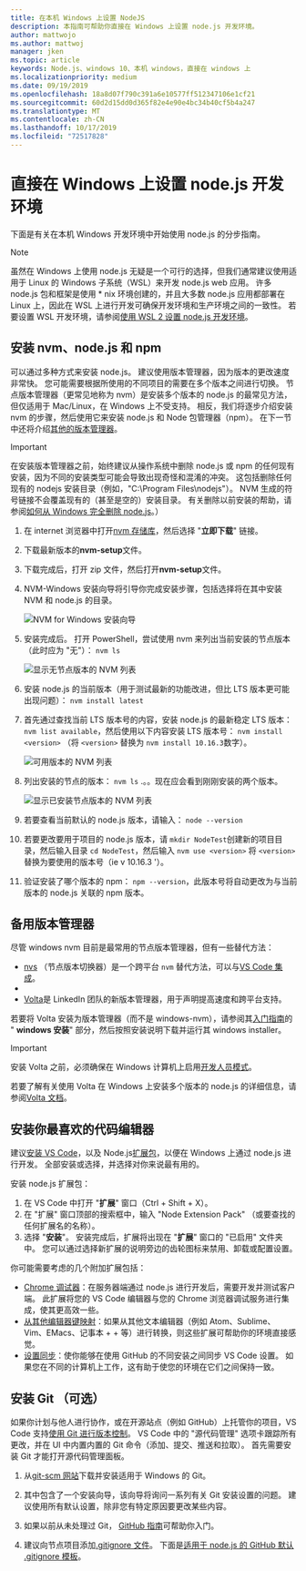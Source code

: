 ```yaml
---
title: 在本机 Windows 上设置 NodeJS
description: 本指南可帮助你直接在 Windows 上设置 node.js 开发环境。
author: mattwojo
ms.author: mattwoj
manager: jken
ms.topic: article
keywords: Node.js、windows 10、本机 windows，直接在 windows 上
ms.localizationpriority: medium
ms.date: 09/19/2019
ms.openlocfilehash: 18a8d07f790c391a6e10577ff512347106e1cf21
ms.sourcegitcommit: 60d2d15dd0d365f82e4e90e4bc34b40cf5b4a247
ms.translationtype: MT
ms.contentlocale: zh-CN
ms.lasthandoff: 10/17/2019
ms.locfileid: "72517828"
---
```

# <a name="set-up-your-nodejs-development-environment-directly-on-windows"></a>直接在 Windows 上设置 node.js 开发环境

下面是有关在本机 Windows 开发环境中开始使用 node.js 的分步指南。

> [!NOTE]
> 虽然在 Windows 上使用 node.js 无疑是一个可行的选择，但我们通常建议使用适用于 Linux 的 Windows 子系统（WSL）来开发 node.js web 应用。 许多 node.js 包和框架是使用 * nix 环境创建的，并且大多数 node.js 应用都部署在 Linux 上，因此在 WSL 上进行开发可确保开发环境和生产环境之间的一致性。 若要设置 WSL 开发环境，请参阅[使用 WSL 2 设置 node.js 开发环境](./setup-on-wsl2.md)。

## <a name="install-nvm-windows-nodejs-and-npm"></a>安装 nvm、node.js 和 npm

可以通过多种方式来安装 node.js。 建议使用版本管理器，因为版本的更改速度非常快。 您可能需要根据所使用的不同项目的需要在多个版本之间进行切换。 节点版本管理器（更常见地称为 nvm）是安装多个版本的 node.js 的最常见方法，但仅适用于 Mac/Linux，在 Windows 上不受支持。 相反，我们将逐步介绍安装 nvm 的步骤，然后使用它来安装 node.js 和 Node 包管理器（npm）。 在下一节中还将介绍[其他的版本管理器](#alternative-version-managers)。

> [!IMPORTANT]
> 在安装版本管理器之前，始终建议从操作系统中删除 node.js 或 npm 的任何现有安装，因为不同的安装类型可能会导致出现奇怪和混淆的冲突。 这包括删除任何现有的 nodejs 安装目录（例如，"C:\Program Files\nodejs"）。 NVM 生成的符号链接不会覆盖现有的（甚至是空的）安装目录。 有关删除以前安装的帮助，请参阅[如何从 Windows 完全删除 node.js](https://stackoverflow.com/questions/20711240/how-to-completely-remove-node-js-from-windows)。）

1. 在 internet 浏览器中打开[nvm 存储库](https://github.com/coreybutler/nvm-windows#node-version-manager-nvm-for-windows)，然后选择 "**立即下载**" 链接。
2. 下载最新版本的**nvm-setup**文件。
3. 下载完成后，打开 zip 文件，然后打开**nvm-setup**文件。
4. NVM-Windows 安装向导将引导你完成安装步骤，包括选择将在其中安装 NVM 和 node.js 的目录。

    ![NVM for Windows 安装向导](../images/install-nvm-for-windows-wizard.png)

5. 安装完成后。 打开 PowerShell，尝试使用 nvm 来列出当前安装的节点版本（此时应为 "无"）： `nvm ls`

    ![显示无节点版本的 NVM 列表](../images/windows-nvm-powershell-no-node.png)

6. 安装 node.js 的当前版本（用于测试最新的功能改进，但比 LTS 版本更可能出现问题）： `nvm install latest`
7. 首先通过查找当前 LTS 版本号的内容，安装 node.js 的最新稳定 LTS 版本： `nvm list available`，然后使用以下内容安装 LTS 版本号： `nvm install <version>` （将 `<version>` 替换为 `nvm install 10.16.3`数字）。

    ![可用版本的 NVM 列表](../images/windows-nvm-list.png)

8. 列出安装的节点的版本： `nvm ls` .。。现在应会看到刚刚安装的两个版本。

    ![显示已安装节点版本的 NVM 列表](../images/windows-nvm-node-installs.png)

9. 若要查看当前默认的 node.js 版本，请输入： `node --version`
10. 若要更改要用于项目的 node.js 版本，请 `mkdir NodeTest`创建新的项目目录，然后输入目录 `cd NodeTest`，然后输入 `nvm use <version>` 将 `<version>` 替换为要使用的版本号（ie v 10.16.3 '）。
11. 验证安装了哪个版本的 npm： `npm --version`，此版本号将自动更改为与当前版本的 node.js 关联的 npm 版本。

## <a name="alternative-version-managers"></a>备用版本管理器

尽管 windows nvm 目前是最常用的节点版本管理器，但有一些替代方法：

- [nvs](https://github.com/jasongin/nvs) （节点版本切换器）是一个跨平台 `nvm` 替代方法，可以与[VS Code 集成](https://github.com/jasongin/nvs/blob/master/doc/VSCODE.md)。
- 
- [Volta](https://github.com/volta-cli/volta#installing-volta)是 LinkedIn 团队的新版本管理器，用于声明提高速度和跨平台支持。

若要将 Volta 安装为版本管理器（而不是 windows-nvm），请参阅其[入门指南](https://docs.volta.sh/guide/getting-started)的 " **windows 安装**" 部分，然后按照安装说明下载并运行其 windows installer。

> [!IMPORTANT]
> 安装 Volta 之前，必须确保在 Windows 计算机上启用[开发人员模式](https://docs.microsoft.com/en-us/windows/uwp/get-started/enable-your-device-for-development#accessing-settings-for-developers)。

若要了解有关使用 Volta 在 Windows 上安装多个版本的 node.js 的详细信息，请参阅[Volta 文档](https://docs.volta.sh/guide/understanding#managing-your-toolchain)。

## <a name="install-your-favorite-code-editor"></a>安装你最喜欢的代码编辑器

建议[安装 VS Code](https://code.visualstudio.com)，以及 Node.js[扩展包](https://marketplace.visualstudio.com/items?itemName=waderyan.nodejs-extension-pack)，以便在 Windows 上通过 node.js 进行开发。 全部安装或选择，并选择对你来说最有用的。

安装 node.js 扩展包：

1. 在 VS Code 中打开 "**扩展**" 窗口（Ctrl + Shift + X）。
2. 在 "扩展" 窗口顶部的搜索框中，输入 "Node Extension Pack" （或要查找的任何扩展名的名称）。
3. 选择 "**安装**"。 安装完成后，扩展将出现在 "**扩展**" 窗口的 "已启用" 文件夹中。 您可以通过选择新扩展的说明旁边的齿轮图标来禁用、卸载或配置设置。

你可能需要考虑的几个附加扩展包括：

- [Chrome 调试器](https://code.visualstudio.com/blogs/2016/02/23/introducing-chrome-debugger-for-vs-code)：在服务器端通过 node.js 进行开发后，需要开发并测试客户端。 此扩展将您的 VS Code 编辑器与您的 Chrome 浏览器调试服务进行集成，使其更高效一些。
- [从其他编辑器键映射](https://marketplace.visualstudio.com/search?target=VSCode&category=Keymaps&sortBy=Downloads)：如果从其他文本编辑器（例如 Atom、Sublime、Vim、EMacs、记事本 + + 等）进行转换，则这些扩展可帮助你的环境直接感觉。
- [设置同步](https://marketplace.visualstudio.com/items?itemName=Shan.code-settings-sync)：使你能够在使用 GitHub 的不同安装之间同步 VS Code 设置。 如果您在不同的计算机上工作，这有助于使您的环境在它们之间保持一致。

## <a name="install-git-optional"></a>安装 Git （可选）

如果你计划与他人进行协作，或在开源站点（例如 GitHub）上托管你的项目，VS Code 支持[使用 Git 进行版本控制](https://code.visualstudio.com/docs/editor/versioncontrol#_git-support)。 VS Code 中的 "源代码管理" 选项卡跟踪所有更改，并在 UI 中内置内置的 Git 命令（添加、提交、推送和拉取）。 首先需要安装 Git 才能打开源代码管理面板。

1. 从[git-scm 网站](https://git-scm.com/download/win)下载并安装适用于 Windows 的 Git。

2. 其中包含了一个安装向导，该向导将询问一系列有关 Git 安装设置的问题。 建议使用所有默认设置，除非您有特定原因要更改某些内容。

3. 如果以前从未处理过 Git， [GitHub 指南](https://guides.github.com/)可帮助你入门。

4. 建议向节点项目添加[.gitignore 文件](https://help.github.com/en/articles/ignoring-files)。 下面是[适用于 node.js 的 GitHub 默认 .gitignore 模板](https://github.com/github/gitignore/blob/master/Node.gitignore)。

